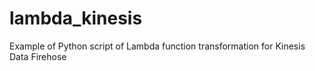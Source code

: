 # lambda_kinesis
Example of Python script of Lambda function transformation for Kinesis Data Firehose
